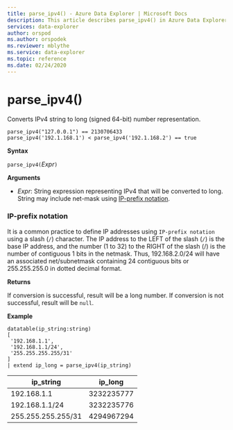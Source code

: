 ```yaml
---
title: parse_ipv4() - Azure Data Explorer | Microsoft Docs
description: This article describes parse_ipv4() in Azure Data Explorer.
services: data-explorer
author: orspod
ms.author: orspodek
ms.reviewer: mblythe
ms.service: data-explorer
ms.topic: reference
ms.date: 02/24/2020
---
```

# parse_ipv4()

Converts IPv4 string to long (signed 64-bit) number representation.

```kusto
parse_ipv4("127.0.0.1") == 2130706433
parse_ipv4('192.1.168.1') < parse_ipv4('192.1.168.2') == true
```

**Syntax**

`parse_ipv4(`*Expr*`)`

**Arguments**

* *Expr*: String expression representing IPv4 that will be converted to long. String may include net-mask using [IP-prefix notation](#ip-prefix-notation).

### IP-prefix notation

It is a common practice to define IP addresses using `IP-prefix notation` using a slash (`/`) character.
The IP address to the LEFT of the slash (`/`) is the base IP address, and the number (1 to 32) to the RIGHT of the slash (/) is the number of contiguous 1 bits in the netmask. Thus, 192.168.2.0/24 will have an associated net/subnetmask containing 24 contiguous bits or 255.255.255.0 in dotted decimal format.

**Returns**

If conversion is successful, result will be a long number.
If conversion is not successful, result will be `null`.
 
**Example**

```kusto
datatable(ip_string:string)
[
 '192.168.1.1',
 '192.168.1.1/24',
 '255.255.255.255/31'
]
| extend ip_long = parse_ipv4(ip_string)
```

|ip_string|ip_long|
|---|---|
|192.168.1.1|3232235777|
|192.168.1.1/24|3232235776|
|255.255.255.255/31|4294967294|